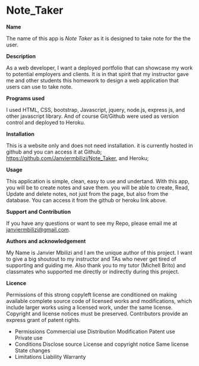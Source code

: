 # Note_Taker

<strong> Name </strong>

The name of this app is <i>Note Taker</i> as it is designed to take note for the the user.

<strong>Description</strong>

As a web developer, I want a deployed portfolio that can showcase my work to potential employers and clients. It is in that spirit that my instructor gave me and other students this homework to design a web application that users can use to take note.

<strong>Programs used</strong>

I used HTML, CSS, bootstrap, Javascript, jquery, node.js, express js, and other javascript library. And of course Git/Github were used as version control and deployed to Heroku.

<strong>Installation</strong>

This is a website only and does not need installation. it is currently hosted in github and you can access it at Github; https://github.com/Janviermbilizi/Note_Taker, and Heroku;

<strong>Usage</strong>

This application is simple, clean, easy to use and undertand. With this app, you will be to create notes and save them. you will be able to create, Read, Update and delete notes, not just from the page, but also from the database. You can access it from the github or heroku link above.

<strong>Support and Contribution</strong>

If you have any questions or want to see my Repo, please email me at janviermbilizi@gmail.com.

<strong>Authors and acknowledgement</strong>

My Name is Janvier Mbilizi and I am the unique author of this project. I want to give a big shoutout to my instructor and TAs who never get tired of supporting and guiding me. Also thank you to my tutor (Michell Brito) and classmates who supported me directly or indirectly during this project.

<strong>Licence</strong>

Permissions of this strong copyleft license are conditioned on making available complete source code of licensed works and modifications, which include larger works using a licensed work, under the same license. Copyright and license notices must be preserved. Contributors provide an express grant of patent rights.

- Permissions Commercial use Distribution Modification Patent use Private use
- Conditions Disclose source License and copyright notice Same license State changes
- Limitations Liability Warranty
